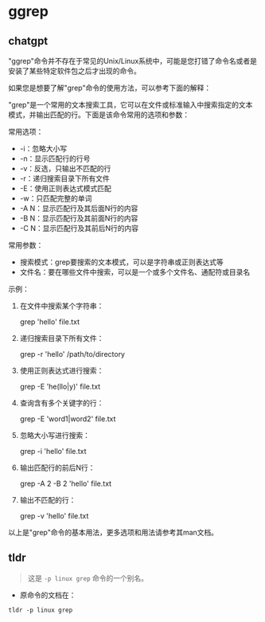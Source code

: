 # ggrep 
## chatgpt 
"ggrep"命令并不存在于常见的Unix/Linux系统中，可能是您打错了命令名或者是安装了某些特定软件包之后才出现的命令。

如果您是想要了解"grep"命令的使用方法，可以参考下面的解释：

"grep"是一个常用的文本搜索工具，它可以在文件或标准输入中搜索指定的文本模式，并输出匹配的行。下面是该命令常用的选项和参数：

常用选项：

- -i：忽略大小写
- -n：显示匹配行的行号
- -v：反选，只输出不匹配的行
- -r：递归搜索目录下所有文件
- -E：使用正则表达式模式匹配
- -w：只匹配完整的单词
- -A N：显示匹配行及其后面N行的内容
- -B N：显示匹配行及其前面N行的内容
- -C N：显示匹配行及其前后N行的内容

常用参数：

- 搜索模式：grep要搜索的文本模式，可以是字符串或正则表达式等
- 文件名：要在哪些文件中搜索，可以是一个或多个文件名、通配符或目录名

示例：

1. 在文件中搜索某个字符串：

   grep 'hello' file.txt

2. 递归搜索目录下所有文件：

   grep -r 'hello' /path/to/directory

3. 使用正则表达式进行搜索：

   grep -E 'he(llo|y)' file.txt

4. 查询含有多个关键字的行：

   grep -E 'word1|word2' file.txt

5. 忽略大小写进行搜索：

   grep -i 'hello' file.txt

6. 输出匹配行的前后N行：

   grep -A 2 -B 2 'hello' file.txt

7. 输出不匹配的行：

   grep -v 'hello' file.txt

以上是"grep"命令的基本用法，更多选项和用法请参考其man文档。 

## tldr 
 
> 这是 `-p linux grep` 命令的一个别名。

- 原命令的文档在：

`tldr -p linux grep`
